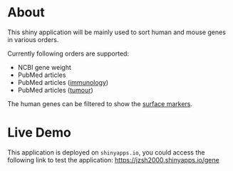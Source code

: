 About
=====
This shiny application will be mainly used to sort human and mouse genes in
various orders.

Currently following orders are supported:

* NCBI gene weight
* PubMed articles
* PubMed articles ([immunology][immunology])
* PubMed articles ([tumour][tumour])

The human genes can be filtered to show the [surface markers][surface_marker].

[immunology]: https://www.ncbi.nlm.nih.gov/pubmed/?term=immunology%5BMeSH+Subheading%5D
[tumour]: https://www.ncbi.nlm.nih.gov/pubmed/?term=neoplasms%5Bmesh%5D
[surface_marker]: http://www.proteinatlas.org/search/protein_class:Predicted+membrane+proteins

Live Demo
=========
This application is deployed on `shinyapps.io`, you could access the following
link to test the application: <https://jzsh2000.shinyapps.io/gene>
